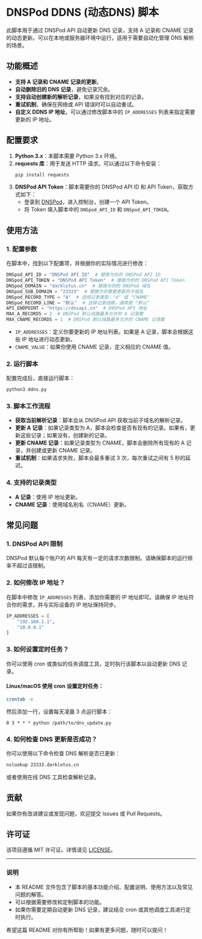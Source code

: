 # DNSPod DDNS (动态DNS) 脚本

此脚本用于通过 DNSPod API 自动更新 DNS 记录，支持 A 记录和 CNAME 记录的动态更新。可以在本地或服务器环境中运行，适用于需要自动化管理 DNS 解析的场景。

## 功能概述

- **支持 A 记录和 CNAME 记录的更新**。
- **自动删除旧的 DNS 记录**，避免记录冗余。
- **支持自动创建新的解析记录**，如果没有找到对应的记录。
- **重试机制**，确保在网络或 API 错误时可以自动重试。
- **自定义 DDNS IP 地址**，可以通过修改脚本中的 `IP_ADDRESSES` 列表来指定需要更新的 IP 地址。

## 配置要求

1. **Python 3.x**：本脚本需要 Python 3.x 环境。
2. **requests 库**：用于发送 HTTP 请求。可以通过以下命令安装：
   ```bash
   pip install requests
   ```
3. **DNSPod API Token**：脚本需要你的 DNSPod API ID 和 API Token，获取方式如下：
   - 登录到 [DNSPod](https://www.dnspod.cn/)，进入控制台，创建一个 API Token。
   - 将 Token 填入脚本中的 `DNSpod_API_ID` 和 `DNSpod_API_TOKEN`。

## 使用方法

### 1. 配置参数

在脚本中，找到以下配置项，并根据你的实际情况进行修改：

```python
DNSpod_API_ID = "DNSPod API ID"  # 替换为你的 DNSPod API ID
DNSpod_API_TOKEN = "DNSPod API Token"  # 替换为你的 DNSPod API Token
DNSpod_DOMAIN = "darklotus.cn"  # 替换为你的 DNSPod 域名
DNSpod_SUB_DOMAIN = "23333"  # 替换为你需要更新的子域名
DNSpod_RECORD_TYPE = "A"  # 选择记录类型："A" 或 "CNAME"
DNSpod_RECORD_LINE = "默认"  # 选择记录线路，通常是 "默认"
API_ENDPOINT = "https://dnsapi.cn"  # DNSPod API 地址
MAX_A_RECORDS = 2  # DNSPod 默认线路最多允许的 A 记录数
MAX_CNAME_RECORDS = 1  # DNSPod 默认线路最多允许的 CNAME 记录数
```

- `IP_ADDRESSES`：定义你要更新的 IP 地址列表。如果是 A 记录，脚本会根据这些 IP 地址进行动态更新。
- `CNAME_VALUE`：如果你使用 CNAME 记录，定义相应的 CNAME 值。

### 2. 运行脚本

配置完成后，直接运行脚本：

```bash
python3 ddns.py
```

### 3. 脚本工作流程

- **获取当前解析记录**：脚本会从 DNSPod API 获取当前子域名的解析记录。
- **更新 A 记录**：如果记录类型为 A，脚本会检查是否有现有的记录。如果有，更新这些记录；如果没有，创建新的记录。
- **更新 CNAME 记录**：如果记录类型为 CNAME，脚本会删除所有现有的 A 记录，并创建或更新 CNAME 记录。
- **重试机制**：如果请求失败，脚本会最多重试 3 次，每次重试之间有 5 秒的延迟。

### 4. 支持的记录类型

- **A 记录**：使用 IP 地址更新。
- **CNAME 记录**：使用域名别名（CNAME）更新。

## 常见问题

### 1. DNSPod API 限制

DNSPod 默认每个账户的 API 每天有一定的请求次数限制。请确保脚本的运行频率不超过该限制。

### 2. 如何修改 IP 地址？

在脚本中修改 `IP_ADDRESSES` 列表，添加你需要的 IP 地址即可。请确保 IP 地址符合你的需求，并与实际设备的 IP 地址保持同步。

```python
IP_ADDRESSES = [
    "192.168.1.1",
    "10.0.0.1"
]
```

### 3. 如何设置定时任务？

你可以使用 cron 或类似的任务调度工具，定时执行该脚本以自动更新 DNS 记录。

#### Linux/macOS 使用 cron 设置定时任务：

```bash
crontab -e
```

然后添加一行，设置每天凌晨 3 点运行脚本：

```
0 3 * * * python /path/to/dns_update.py
```

### 4. 如何检查 DNS 更新是否成功？

你可以使用以下命令检查 DNS 解析是否已更新：

```bash
nslookup 23333.darklotus.cn
```

或者使用在线 DNS 工具检查解析记录。

## 贡献

如果你有改进建议或发现问题，欢迎提交 Issues 或 Pull Requests。

## 许可证

该项目遵循 MIT 许可证。详情请见 [LICENSE](LICENSE)。

---

### 说明

- 本 README 文件包含了脚本的基本功能介绍、配置说明、使用方法以及常见问题的解答。
- 可以根据需要修改和定制脚本的功能。
- 如果你需要定期自动更新 DNS 记录，建议结合 cron 或其他调度工具进行定时执行。

希望这篇 README 对你有所帮助！如果有更多问题，随时可以提问！
